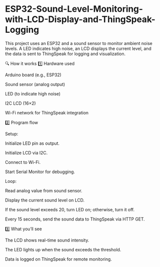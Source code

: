 # ESP32-Sound-Level-Monitoring-with-LCD-Display-and-ThingSpeak-Logging
This project uses an ESP32 and a sound sensor to monitor ambient noise levels. A LED indicates high noise, an LCD displays the current level, and the data is sent to ThingSpeak for logging and visualization.

🔍 How it works
1️⃣ Hardware used

Arduino board (e.g., ESP32)

Sound sensor (analog output)

LED (to indicate high noise)

I2C LCD (16×2)

Wi-Fi network for ThingSpeak integration

2️⃣ Program flow

Setup:

Initialize LED pin as output.

Initialize LCD via I2C.

Connect to Wi-Fi.

Start Serial Monitor for debugging.

Loop:

Read analog value from sound sensor.

Display the current sound level on LCD.

If the sound level exceeds 20, turn LED on; otherwise, turn it off.

Every 15 seconds, send the sound data to ThingSpeak via HTTP GET.

3️⃣ What you’ll see

The LCD shows real-time sound intensity.

The LED lights up when the sound exceeds the threshold.

Data is logged on ThingSpeak for remote monitoring.
